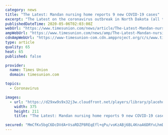 ```yaml
---
category: news
title: "The Latest: Mandan nursing home reports 9 new COVID-19 cases"
excerpt: "The Latest on the coronavirus outbreak in North Dakota (all times local): 6:15 p.m. A Mandan nursing home reports nine new cases of the coronavirus after a resident tested positive in mid-March. Sunset Drive Prospera Community tells The Bismarck Tribune the nine additional cases include five residents and four staff members."
publishedDateTime: 2020-05-06T02:03:00Z
webUrl: "https://www.timesunion.com/news/article/The-Latest-Mandan-nursing-home-reports-9-new-15249232.php"
ampWebUrl: "https://www.timesunion.com/news/amp/The-Latest-Mandan-nursing-home-reports-9-new-15249232.php"
cdnAmpWebUrl: "https://www-timesunion-com.cdn.ampproject.org/c/s/www.timesunion.com/news/amp/The-Latest-Mandan-nursing-home-reports-9-new-15249232.php"
type: article
quality: 65
heat: 65
published: false

provider:
  name: Times Union
  domain: timesunion.com

topics:
  - Coronavirus

images:
  - url: "https://d29xw9s9x32j3w.cloudfront.net/players/library/placeholder.png"
    width: 375
    height: 211
    title: "The Latest: Mandan nursing home reports 9 new COVID-19 cases"

secured: "MmCfKv5bgC6DcDVdA+VsaRDZP8REqEfl+qPu/voKzABj6BL4KnaA6DRYvLhmDG/TVkcF8+32g1rAsNuOqLJ20RPCy5DO989x16CeqVXVdY2lhyVE9x3rtm4RwyNx+zb0uNJ/r6bM/DxJPhMKVVrEzu56PdZ4dQVWOiVArXLN60qXhMsKshVHae2so08+K9FEtbGu5DfEnkVx1dXXBGj+DoXyM99ms6+09lf1RW4BAoMJqh1CjGQoJzAMiuM6XXtpe+1a/3TUepqI2BV41lm4z04bp/hll7oQ+7c4dyVtKRRORtbv20fcT/XKnj3Cz2V1;b1JfBJQxQuV+EyMhaC7gzg=="
---
```


